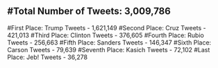 #Total Number of Tweets: 3,009,786 
---
#First Place: Trump Tweets - 1,621,149
#Second Place: Cruz Tweets - 421,013
#Third Place: Clinton Tweets - 376,605
#Fourth Place: Rubio Tweets - 256,663
#Fifth Place: Sanders Tweets - 146,347
#Sixth Place: Carson Tweets - 79,639
#Seventh Place: Kasich Tweets - 72,102
#Last Place: Jeb! Tweets - 36,278
